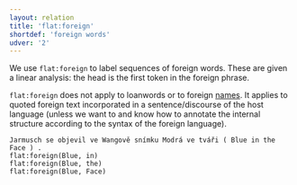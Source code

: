 ```yaml
---
layout: relation
title: 'flat:foreign'
shortdef: 'foreign words'
udver: '2'
---
```


We use `flat:foreign` to label sequences of foreign words. These are given
a linear analysis: the head is the first token in the foreign phrase.

`flat:foreign` does not apply to loanwords or to foreign [names](flat).
It applies to quoted foreign text incorporated in a sentence/discourse
of the host language (unless we want to and know how to annotate the
internal structure according to the syntax of the foreign language).

~~~ sdparse
Jarmusch se objevil ve Wangově snímku Modrá ve tváři ( Blue in the Face ) .
flat:foreign(Blue, in)
flat:foreign(Blue, the)
flat:foreign(Blue, Face)
~~~
<!-- Interlanguage links updated Pá kvě 14 11:09:06 CEST 2021 -->
